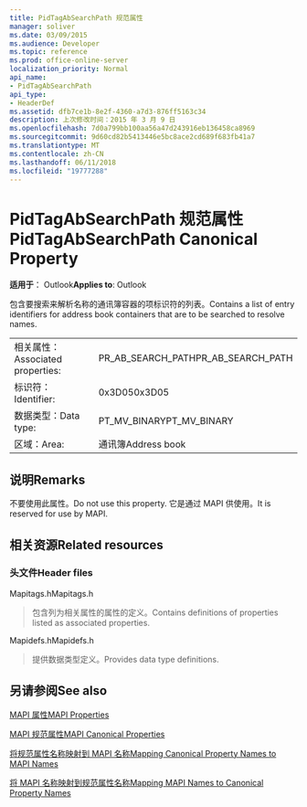 ```yaml
---
title: PidTagAbSearchPath 规范属性
manager: soliver
ms.date: 03/09/2015
ms.audience: Developer
ms.topic: reference
ms.prod: office-online-server
localization_priority: Normal
api_name:
- PidTagAbSearchPath
api_type:
- HeaderDef
ms.assetid: dfb7ce1b-8e2f-4360-a7d3-876ff5163c34
description: 上次修改时间：2015 年 3 月 9 日
ms.openlocfilehash: 7d0a799bb100aa56a47d243916eb136458ca8969
ms.sourcegitcommit: 9d60cd82b5413446e5bc8ace2cd689f683fb41a7
ms.translationtype: MT
ms.contentlocale: zh-CN
ms.lasthandoff: 06/11/2018
ms.locfileid: "19777288"
---
```

# <a name="pidtagabsearchpath-canonical-property"></a><span data-ttu-id="20e04-103">PidTagAbSearchPath 规范属性</span><span class="sxs-lookup"><span data-stu-id="20e04-103">PidTagAbSearchPath Canonical Property</span></span>

  
  
<span data-ttu-id="20e04-104">**适用于**： Outlook</span><span class="sxs-lookup"><span data-stu-id="20e04-104">**Applies to**: Outlook</span></span> 
  
<span data-ttu-id="20e04-105">包含要搜索来解析名称的通讯簿容器的项标识符的列表。</span><span class="sxs-lookup"><span data-stu-id="20e04-105">Contains a list of entry identifiers for address book containers that are to be searched to resolve names.</span></span> 
  
|||
|:-----|:-----|
|<span data-ttu-id="20e04-106">相关属性：</span><span class="sxs-lookup"><span data-stu-id="20e04-106">Associated properties:</span></span>  <br/> |<span data-ttu-id="20e04-107">PR_AB_SEARCH_PATH</span><span class="sxs-lookup"><span data-stu-id="20e04-107">PR_AB_SEARCH_PATH</span></span>  <br/> |
|<span data-ttu-id="20e04-108">标识符：</span><span class="sxs-lookup"><span data-stu-id="20e04-108">Identifier:</span></span>  <br/> |<span data-ttu-id="20e04-109">0x3D05</span><span class="sxs-lookup"><span data-stu-id="20e04-109">0x3D05</span></span>  <br/> |
|<span data-ttu-id="20e04-110">数据类型：</span><span class="sxs-lookup"><span data-stu-id="20e04-110">Data type:</span></span>  <br/> |<span data-ttu-id="20e04-111">PT_MV_BINARY</span><span class="sxs-lookup"><span data-stu-id="20e04-111">PT_MV_BINARY</span></span>  <br/> |
|<span data-ttu-id="20e04-112">区域：</span><span class="sxs-lookup"><span data-stu-id="20e04-112">Area:</span></span>  <br/> |<span data-ttu-id="20e04-113">通讯簿</span><span class="sxs-lookup"><span data-stu-id="20e04-113">Address book</span></span>  <br/> |
   
## <a name="remarks"></a><span data-ttu-id="20e04-114">说明</span><span class="sxs-lookup"><span data-stu-id="20e04-114">Remarks</span></span>

<span data-ttu-id="20e04-115">不要使用此属性。</span><span class="sxs-lookup"><span data-stu-id="20e04-115">Do not use this property.</span></span> <span data-ttu-id="20e04-116">它是通过 MAPI 供使用。</span><span class="sxs-lookup"><span data-stu-id="20e04-116">It is reserved for use by MAPI.</span></span>
  
## <a name="related-resources"></a><span data-ttu-id="20e04-117">相关资源</span><span class="sxs-lookup"><span data-stu-id="20e04-117">Related resources</span></span>

### <a name="header-files"></a><span data-ttu-id="20e04-118">头文件</span><span class="sxs-lookup"><span data-stu-id="20e04-118">Header files</span></span>

<span data-ttu-id="20e04-119">Mapitags.h</span><span class="sxs-lookup"><span data-stu-id="20e04-119">Mapitags.h</span></span>
  
> <span data-ttu-id="20e04-120">包含列为相关属性的属性的定义。</span><span class="sxs-lookup"><span data-stu-id="20e04-120">Contains definitions of properties listed as associated properties.</span></span>
    
<span data-ttu-id="20e04-121">Mapidefs.h</span><span class="sxs-lookup"><span data-stu-id="20e04-121">Mapidefs.h</span></span>
  
> <span data-ttu-id="20e04-122">提供数据类型定义。</span><span class="sxs-lookup"><span data-stu-id="20e04-122">Provides data type definitions.</span></span>
    
## <a name="see-also"></a><span data-ttu-id="20e04-123">另请参阅</span><span class="sxs-lookup"><span data-stu-id="20e04-123">See also</span></span>



[<span data-ttu-id="20e04-124">MAPI 属性</span><span class="sxs-lookup"><span data-stu-id="20e04-124">MAPI Properties</span></span>](mapi-properties.md)
  
[<span data-ttu-id="20e04-125">MAPI 规范属性</span><span class="sxs-lookup"><span data-stu-id="20e04-125">MAPI Canonical Properties</span></span>](mapi-canonical-properties.md)
  
[<span data-ttu-id="20e04-126">将规范属性名称映射到 MAPI 名称</span><span class="sxs-lookup"><span data-stu-id="20e04-126">Mapping Canonical Property Names to MAPI Names</span></span>](mapping-canonical-property-names-to-mapi-names.md)
  
[<span data-ttu-id="20e04-127">将 MAPI 名称映射到规范属性名称</span><span class="sxs-lookup"><span data-stu-id="20e04-127">Mapping MAPI Names to Canonical Property Names</span></span>](mapping-mapi-names-to-canonical-property-names.md)


